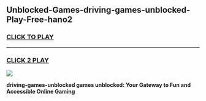 
## Unblocked-Games-driving-games-unblocked-Play-Free-hano2
<h3>
<a href="https://premium76.site?title=driving-games-unblocked&ref=10A">CLICK TO PLAY</a></h3>
<hr>

<h3>
<a href="https://premium76.site?title=driving-games-unblocked&ref=10A">CLICK 2 PLAY</a>
  
</h3>

<a href="https://premium76.site?title=driving-games-unblocked&ref=10A"><img src="https://clearcache.store/games.png"></a>


**driving-games-unblocked games unblocked: Your Gateway to Fun and Accessible Online Gaming**
